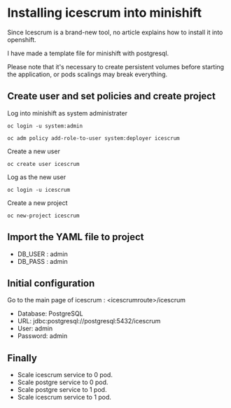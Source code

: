 # Installing icescrum into minishift
Since Icescrum is a brand-new tool, no article explains how to install it into openshift.

I have made a template file for minishift with postgresql.

Please note that it's necessary to create persistent volumes before starting the application, or pods scalings may break everything. 

## Create user and set policies and create project
Log into minishift as system administrater
```
oc login -u system:admin
```

```
oc adm policy add-role-to-user system:deployer icescrum
```
Create a new user
```
oc create user icescrum
```
Log as the new user
```
oc login -u icescrum
```
Create a new project
```
oc new-project icescrum
```
## Import the YAML file to project
* DB_USER : admin
* DB_PASS : admin


## Initial configuration
Go to the main page of icescrum : \<icescrumroute\>/icescrum
* Database:                   PostgreSQL
* URL:                        jdbc:postgresql://postgresql:5432/icescrum
* User:                       admin
* Password:                   admin

## Finally
* Scale icescrum service to 0 pod.
* Scale postgre service to 0 pod.
* Scale postgre service to 1 pod.
* Scale icescrum service to 1 pod.

